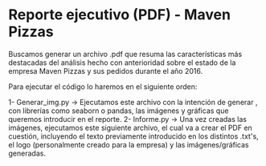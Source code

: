 # Reporte ejecutivo (PDF) - Maven Pizzas

Buscamos generar un archivo .pdf que resuma las características más destacadas del análisis hecho con anterioridad sobre el estado de la empresa Maven Pizzas y sus pedidos durante el año 2016.

Para ejecutar el código lo haremos en el siguiente orden:

  1- Generar_img.py -> Ejecutamos este archivo con la intención de generar , con librerías como seaborn o pandas, las imágenes y gráficas que queremos introducir en el  reporte.
  2- Informe.py -> Una vez creadas las imágenes, ejecutamos este siguiente archivo, el cual va a crear el PDF en cuestión, incluyendo el texto previamente introducido en los distintos .txt's, el logo (personalmente creado para la empresa) y las imágenes/gráficas generadas.
